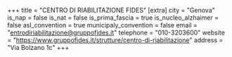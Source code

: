 +++
title = "CENTRO DI RIABILITAZIONE FIDES"
[extra]
city = "Genova"
is_nap = false
is_nat = false
is_prima_fascia = true
is_nucleo_alzhaimer = false
asl_convention = true
municipaly_convention = false
email = "entrodiriabilitazione@gruppofides.it"
telephone = "010-3203600"
website = "https://www.gruppofides.it/strutture/centro-di-riabilitazione"
address = "Via Bolzano 1c"
+++
